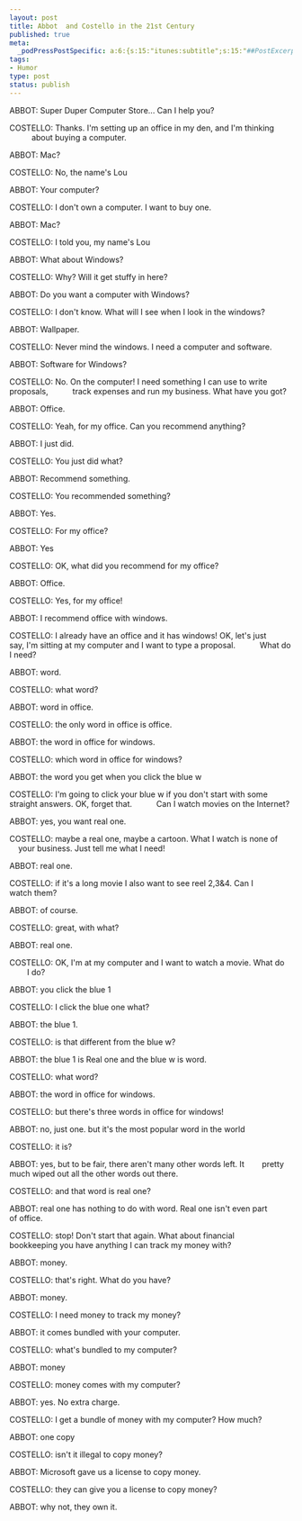 ```yaml
--- 
layout: post
title: Abbot  and Costello in the 21st Century
published: true
meta: 
  _podPressPostSpecific: a:6:{s:15:"itunes:subtitle";s:15:"##PostExcerpt##";s:14:"itunes:summary";s:15:"##PostExcerpt##";s:15:"itunes:keywords";s:17:"##WordPressCats##";s:13:"itunes:author";s:10:"##Global##";s:15:"itunes:explicit";s:2:"No";s:12:"itunes:block";s:2:"No";}
tags: 
- Humor
type: post
status: publish
---
```

ABBOT:  Super Duper Computer Store... Can I help you?

COSTELLO: Thanks. I'm  setting up an office in my den, and I'm thinking
&nbsp;&nbsp;&nbsp;&nbsp;&nbsp;&nbsp;&nbsp;&nbsp;&nbsp; about buying a  computer.

ABBOT: Mac?

COSTELLO: No, the name's Lou

ABBOT:  Your computer?

COSTELLO: I don't own a computer. I want to buy  one.

ABBOT: Mac?

COSTELLO: I told you, my name's Lou

ABBOT:  What about Windows?

COSTELLO: Why? Will it get stuffy in  here?

ABBOT: Do you want a computer with Windows?

COSTELLO: I  don't know. What will I see when I look in the windows?

ABBOT:  Wallpaper.

COSTELLO: Never mind the windows. I need a computer and  software.

ABBOT: Software for Windows?

COSTELLO: No. On the  computer! I need something I can use to write proposals,
&nbsp; &nbsp; &nbsp; &nbsp; &nbsp; track  expenses and run my business. What have you got?

ABBOT:  Office.

COSTELLO: Yeah, for my office. Can you recommend  anything?

ABBOT: I just did.<lj-cut text="read the rest...">

COSTELLO: You just did  what?

ABBOT: Recommend something.

COSTELLO: You recommended  something?

ABBOT: Yes.

COSTELLO: For my office?

ABBOT:  Yes

COSTELLO: OK, what did you recommend for my office?

ABBOT:  Office.

COSTELLO: Yes, for my office!

ABBOT: I recommend office  with windows.

COSTELLO: I already have an office and it has windows! OK,  let's just
&nbsp; &nbsp; &nbsp; &nbsp; &nbsp; say, I'm sitting at my computer and I want to type a  proposal.
&nbsp; &nbsp; &nbsp; &nbsp; &nbsp; What do I need?

ABBOT: word.

COSTELLO: what  word?

ABBOT: word in office.

COSTELLO: the only word in office is  office.

ABBOT: the word in office for windows.

COSTELLO: which  word in office for windows?

ABBOT: the word you get when you click the  blue w

COSTELLO: I'm going to click your blue w if you don't start with  some 
&nbsp; &nbsp; &nbsp; &nbsp; &nbsp; straight answers. OK, forget that.
&nbsp; &nbsp; &nbsp; &nbsp; &nbsp; Can I watch  movies on the Internet?


ABBOT: yes, you want real  one.

COSTELLO: maybe a real one, maybe a cartoon. What I watch is none  of
&nbsp; &nbsp; &nbsp; &nbsp; &nbsp; your business. Just tell me what I need!

ABBOT: real  one.

COSTELLO: if it's a long movie I also want to see reel 2,3&amp;4.  Can I
&nbsp; &nbsp; &nbsp; &nbsp; &nbsp; watch them?

ABBOT: of course.

COSTELLO: great,  with what?

ABBOT: real one.

COSTELLO: OK, I'm at my computer and I  want to watch a movie. What do
&nbsp; &nbsp; &nbsp; &nbsp; &nbsp; I do?

ABBOT: you click the  blue 1

COSTELLO: I click the blue one what?

ABBOT: the blue  1.

COSTELLO: is that different from the blue w?

ABBOT: the blue 1  is Real one and the blue w is word.

COSTELLO: what word?

ABBOT:  the word in office for windows.

COSTELLO: but there's three words in  office for windows!

ABBOT: no, just one. but it's the most popular word  in the world

COSTELLO: it is?

ABBOT: yes, but to be fair, there  aren't many other words left. It
&nbsp; &nbsp; &nbsp;&nbsp; pretty much wiped out all the other  words out there.

COSTELLO: and that word is real one?

ABBOT: real  one has nothing to do with word. Real one isn't even part
&nbsp; &nbsp; &nbsp;&nbsp; of  office.

COSTELLO: stop! Don't start that again. What about financial
&nbsp;  &nbsp; &nbsp; &nbsp; &nbsp; bookkeeping you have anything I can track my money with?

ABBOT:  money.

COSTELLO: that's right. What do you have?

ABBOT:  money.

COSTELLO: I need money to track my money?

ABBOT: it comes  bundled with your computer.

COSTELLO: what's bundled to my  computer?

ABBOT: money

COSTELLO: money comes with my  computer?

ABBOT: yes. No extra charge.

COSTELLO: I get a bundle of  money with my computer? How much?

ABBOT: one copy

COSTELLO: isn't  it illegal to copy money?

ABBOT: Microsoft gave us a license to copy  money.

COSTELLO: they can give you a license to copy money?

ABBOT:  why not, they own it.<p></p>
